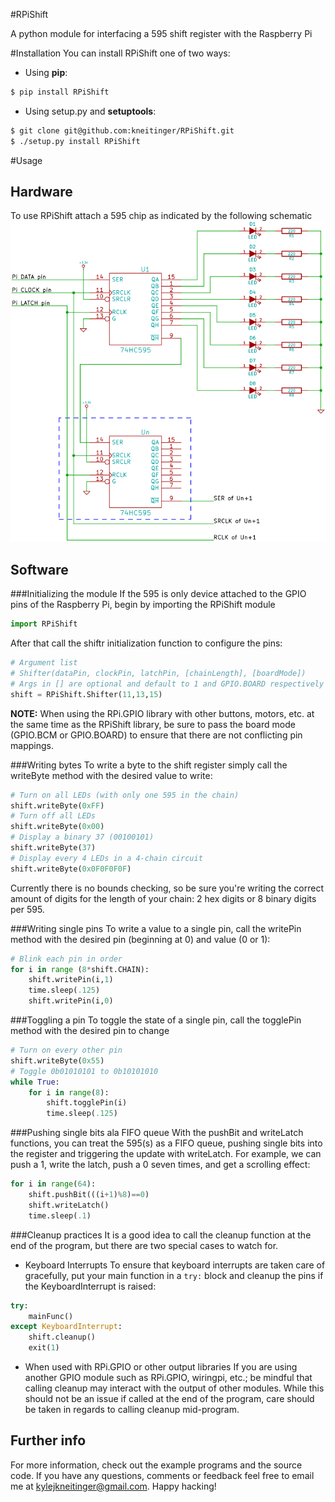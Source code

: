 #RPiShift

A python module for interfacing a 595 shift register with the Raspberry Pi

#Installation
You can install RPiShift one of two ways:
* Using **pip**:
```sh
$ pip install RPiShift
```

* Using setup.py and **setuptools**:
```sh
$ git clone git@github.com:kneitinger/RPiShift.git
$ ./setup.py install RPiShift
```
#Usage

## Hardware
To use RPiShift attach a 595 chip as indicated by the following schematic ![595_Pi_schematic](./schematics/generic_schematic.jpg)

## Software

###Initializing the module
If the 595 is only device attached to the GPIO pins of the Raspberry Pi, begin
by importing the RPiShift module
```python
import RPiShift
```
After that call the shiftr initialization function to configure the pins:
```python
# Argument list
# Shifter(dataPin, clockPin, latchPin, [chainLength], [boardMode])
# Args in [] are optional and default to 1 and GPIO.BOARD respectively
shift = RPiShift.Shifter(11,13,15)
```
**NOTE:** When using the RPi.GPIO library with other buttons, motors, etc. at
the same time as the RPiShift library, be sure to pass the board mode (GPIO.BCM
or GPIO.BOARD) to ensure that there are not conflicting pin mappings.

###Writing bytes
To write a byte to the shift register simply call the writeByte method with the
desired value to write:
```python
# Turn on all LEDs (with only one 595 in the chain)
shift.writeByte(0xFF)
# Turn off all LEDs
shift.writeByte(0x00)
# Display a binary 37 (00100101)
shift.writeByte(37)
# Display every 4 LEDs in a 4-chain circuit
shift.writeByte(0x0F0F0F0F)
```
Currently there is no bounds checking, so be sure you're writing the correct
amount of digits for the length of your chain: 2 hex digits or 8 binary
digits per 595.

###Writing single pins
To write a value to a single pin, call the writePin method with the desired pin
(beginning at 0) and value (0 or 1):
```python
# Blink each pin in order
for i in range (8*shift.CHAIN):
    shift.writePin(i,1)
    time.sleep(.125)
    shift.writePin(i,0)
```

###Toggling a pin
To toggle the state of a single pin, call the togglePin method with the desired
pin to change
```python
# Turn on every other pin
shift.writeByte(0x55)
# Toggle 0b01010101 to 0b10101010
while True:
    for i in range(8):
        shift.togglePin(i)
        time.sleep(.125)
```

###Pushing single bits ala FIFO queue
With the pushBit and writeLatch functions, you can treat the 595(s) as a FIFO
queue, pushing single bits into the register and triggering the update with
writeLatch.
For example, we can push a 1, write the latch, push a 0 seven times, and get a
scrolling effect:
```python
for i in range(64):
    shift.pushBit(((i+1)%8)==0)
    shift.writeLatch()
    time.sleep(.1)
```

###Cleanup practices
It is a good idea to call the cleanup function at the end of the program, but
there are two special cases to watch for.
* Keyboard Interrupts
To ensure that keyboard interrupts are taken care of gracefully, put your main
function in a `try:` block and cleanup the pins if the KeyboardInterrupt is
raised:
```python
try:
    mainFunc()
except KeyboardInterrupt:
    shift.cleanup()
    exit(1)
```
* When used with RPi.GPIO or other output libraries
If you are using another GPIO module such as RPi.GPIO, wiringpi, etc.; be
mindful that calling cleanup may interact with the output of other modules.
While this should not be an issue if called at the end of the program, care
should be taken in regards to calling cleanup mid-program.

## Further info
For more information, check out the example programs and the source code.
If you have any questions, comments or feedback feel free to email me at
[kylejkneitinger@gmail.com](kylejkneitinger@gmail.com).  Happy hacking!
